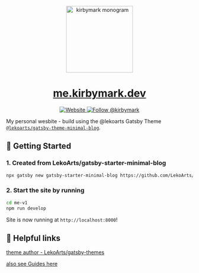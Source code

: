 <p align="center">
  <a href="https://me.kirbymark.dev">
    <img style="width: 180px" alt="kirbymark monogram" src="https://me.kirbymark.dev/banner.jpg" />
  </a>
</p>
<h1 align="center">
    <a href="https://me.kirbymark.dev">
      me.kirbymark.dev
    </a>
</h1>

<p align="center">
  <a href="https://me.kirbymark.dev">
    <img alt="Website" src="https://img.shields.io/badge/-website-blue">
  </a>
  <a href="https://twitter.com/intent/follow?screen_name=kirbymark">
    <img src="https://img.shields.io/twitter/follow/kirbymark" alt="Follow @kirbymark" />
  </a>
</p>


My personal wesbite - build using the @lekoarts Gatsby Theme [`@lekoarts/gatsby-theme-minimal-blog`](https://github.com/LekoArts/gatsby-themes/tree/main/themes/gatsby-theme-minimal-blog).

## 🚀 Getting Started

### 1. **Created from LekoArts/gatsby-starter-minimal-blog**

```sh
npx gatsby new gatsby-starter-minimal-blog https://github.com/LekoArts/gatsby-starter-minimal-blog
```

### 2. **Start the site by running**

```sh
cd me-v1
npm run develop
```

Site is now running at `http://localhost:8000`!



## :link: Helpful links  
[theme author - LekoArts/gatsby-themes](https://github.com/LekoArts/gatsby-themes/tree/main/themes/gatsby-theme-minimal-blog)

[also see Guides here](https://dev.to/ekafyi/learning-gatsby-themes-introduction-1gje)
